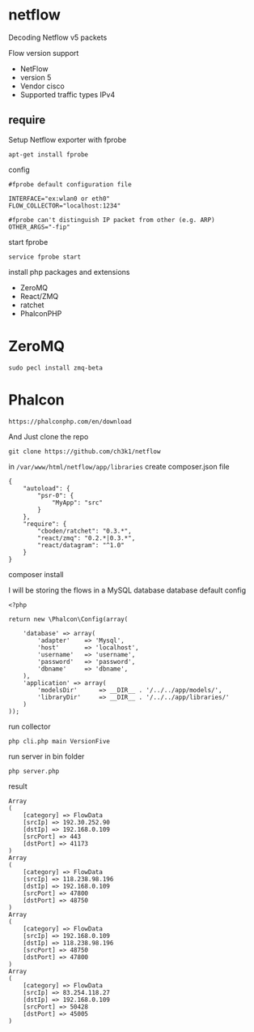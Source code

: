 # netflow
Decoding Netflow v5 packets 

Flow version support

* NetFlow
* version 5
* Vendor cisco
* Supported traffic types IPv4

## require 

Setup Netflow exporter with fprobe

```
apt-get install fprobe
```

config

```
#fprobe default configuration file

INTERFACE="ex:wlan0 or eth0"
FLOW_COLLECTOR="localhost:1234"

#fprobe can't distinguish IP packet from other (e.g. ARP)
OTHER_ARGS="-fip"
```

start fprobe

```
service fprobe start
```

install php packages and extensions

* ZeroMQ
* React/ZMQ
* ratchet
* PhalconPHP

ZeroMQ
=========
```
sudo pecl install zmq-beta
```

Phalcon
========

```
https://phalconphp.com/en/download
```

And Just clone the repo

```
git clone https://github.com/ch3k1/netflow
```

in ```/var/www/html/netflow/app/libraries``` create composer.json file

```
{
    "autoload": {
        "psr-0": {
            "MyApp": "src"
        }
    },
    "require": {
        "cboden/ratchet": "0.3.*",
        "react/zmq": "0.2.*|0.3.*",
        "react/datagram": "^1.0"
    }
}
```

composer install

I will be storing the flows in a MySQL database
database default config

```
<?php

return new \Phalcon\Config(array(

    'database' => array(
        'adapter'    => 'Mysql',
        'host'       => 'localhost',
        'username'   => 'username',
        'password'   => 'password',
        'dbname'     => 'dbname',
    ),
    'application' => array(
        'modelsDir'      => __DIR__ . '/../../app/models/',
        'libraryDir'     => __DIR__ . '/../../app/libraries/'
    )
));
```

run collector

```
php cli.php main VersionFive
```

run server in bin folder

```
php server.php
```

result

```
Array
(
    [category] => FlowData
    [srcIp] => 192.30.252.90
    [dstIp] => 192.168.0.109
    [srcPort] => 443
    [dstPort] => 41173
)
Array
(
    [category] => FlowData
    [srcIp] => 118.238.98.196
    [dstIp] => 192.168.0.109
    [srcPort] => 47800
    [dstPort] => 48750
)
Array
(
    [category] => FlowData
    [srcIp] => 192.168.0.109
    [dstIp] => 118.238.98.196
    [srcPort] => 48750
    [dstPort] => 47800
)
Array
(
    [category] => FlowData
    [srcIp] => 83.254.118.27
    [dstIp] => 192.168.0.109
    [srcPort] => 50428
    [dstPort] => 45005
)

```
